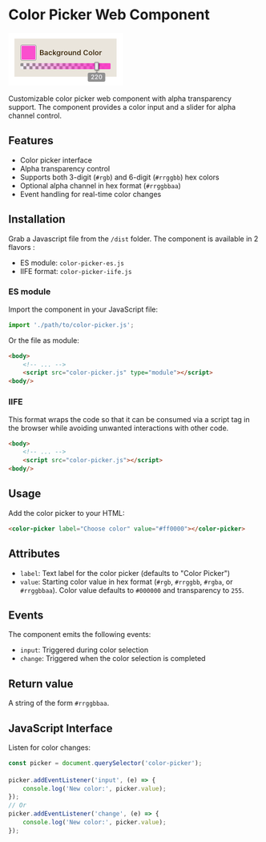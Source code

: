 # Color Picker Web Component

![image](./public/color-picker.png)

Customizable color picker web component with alpha transparency support. The component provides a color input and a slider for alpha channel control.

## Features

- Color picker interface
- Alpha transparency control
- Supports both 3-digit (`#rgb`) and 6-digit (`#rrggbb`) hex colors
- Optional alpha channel in hex format (`#rrggbbaa`)
- Event handling for real-time color changes

## Installation

Grab a Javascript file from the `/dist` folder. The component is available in 2 flavors :

- ES module: `color-picker-es.js`
- IIFE format: `color-picker-iife.js`

### ES module

Import the component in your JavaScript file:

```javascript
import './path/to/color-picker.js';
```
Or the file as module:

```html
<body>
    <!-- ... -->
    <script src="color-picker.js" type="module"></script>
<body/>
```

### IIFE

This format wraps the code so that it can be consumed via a script tag in the browser while avoiding unwanted interactions with other code.

```html
<body>
    <!-- ... -->
    <script src="color-picker.js"></script>
<body/>
```

## Usage
Add the color picker to your HTML:

```html
<color-picker label="Choose color" value="#ff0000"></color-picker>
```

## Attributes


- `label`: Text label for the color picker (defaults to "Color Picker")
- `value`: Starting color value in hex format (`#rgb`, `#rrggbb`, `#rgba`, or `#rrggbbaa`). Color value defaults to `#000000` and transparency to `255`.


## Events

The component emits the following events:

- `input`: Triggered during color selection
- `change`: Triggered when the color selection is completed

## Return value

A string of the form `#rrggbbaa`.

## JavaScript Interface

Listen for color changes:

```js
const picker = document.querySelector('color-picker');

picker.addEventListener('input', (e) => {
    console.log('New color:', picker.value);
});
// Or
picker.addEventListener('change', (e) => {
    console.log('New color:', picker.value);
});
```

